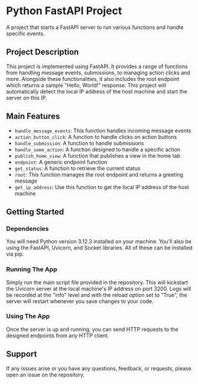 # Python FastAPI Project

A project that starts a FastAPI server to run various functions and handle specific events.

## Project Description

This project is implemented using FastAPI. It provides a range of functions from handling message events, submissions, to managing action clicks and more. Alongside these functionalities, it also includes the root endpoint which returns a sample "Hello, World!" response. This project will automatically detect the local IP address of the host machine and start the server on this IP.

## Main Features

- `handle_message_events`: This function handles incoming message events
- `action_button_click`: A function to handle clicks on action buttons
- `handle_submission`: A function to handle submissions
- `handle_some_action`: A function designed to handle a specific action
- `publish_home_view`: A function that publishes a view in the home tab
- `endpoint`: A generic endpoint function
- `get_status`: A function to retrieve the current status 
- `root`: This function manages the root endpoint and returns a greeting message
- `get_ip_address`: Use this function to get the local IP address of the host machine

## Getting Started

### Dependencies

You will need Python version 3.12.3 installed on your machine. You'll also be using the FastAPI, Uvicorn, and Socket libraries. All of these can be installed via pip.

### Running The App

Simply run the main script file provided in the repository. This will kickstart the Uvicorn server at the local machine's IP address on port 3200. Logs will be recorded at the "info" level and with the reload option set to "True", the server will restart whenever you save changes to your code.

### Using The App

Once the server is up and running, you can send HTTP requests to the designed endpoints from any HTTP client.

## Support

If any issues arise or you have any questions, feedback, or requests, please open an issue on the repository.